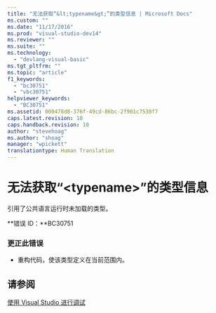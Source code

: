 ```yaml
---
title: "无法获取“&lt;typename&gt;”的类型信息 | Microsoft Docs"
ms.custom: ""
ms.date: "11/17/2016"
ms.prod: "visual-studio-dev14"
ms.reviewer: ""
ms.suite: ""
ms.technology: 
  - "devlang-visual-basic"
ms.tgt_pltfrm: ""
ms.topic: "article"
f1_keywords: 
  - "bc30751"
  - "vbc30751"
helpviewer_keywords: 
  - "BC30751"
ms.assetid: 000478d8-376f-49cd-86bc-2f901c7530f7
caps.latest.revision: 10
caps.handback.revision: 10
author: "stevehoag"
ms.author: "shoag"
manager: "wpickett"
translationtype: Human Translation
---
```

# 无法获取“&lt;typename&gt;”的类型信息
引用了公共语言运行时未加载的类型。  
  
 **错误 ID：**BC30751  
  
### 更正此错误  
  
-   重构代码，使该类型定义在当前范围内。  
  
## 请参阅  
 [使用 Visual Studio 进行调试](/visual-studio/debugger/debugging-in-visual-studio)